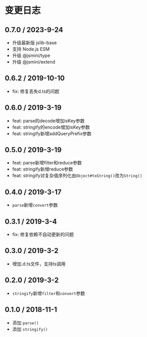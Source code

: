 # 变更日志

## 0.7.0 / 2023-9-24

- 升级最新版 jslib-base
- 支持 Node.js ESM
- 升级 @jsmini/type
- 升级 @jsmini/extend

## 0.6.2 / 2019-10-10

- fix: 修复丢失d.ts的问题

## 0.6.0 / 2019-3-19

- feat: parse的decode增加isKey参数
- feat: stringify的encode增加isKey参数
- feat: stringify新增addQueryPrefix参数

## 0.5.0 / 2019-3-19

- feat: parse新增filter和reduce参数
- feat: stringify新增reduce参数
- feat: stringify对复杂值序列化由`Object#toString()`改为`String()`

## 0.4.0 / 2019-3-17

- `parse`新增`convert`参数

## 0.3.1 / 2019-3-4

- fix: 修复依赖不自动更新的问题

## 0.3.0 / 2019-3-2

- 增加.d.ts文件，支持ts调用

## 0.2.0 / 2019-3-2

- `stringify`新增`filter`和`convert`参数

## 0.1.0 / 2018-11-1

- 添加 `parse()`
- 添加 `stringify()`
